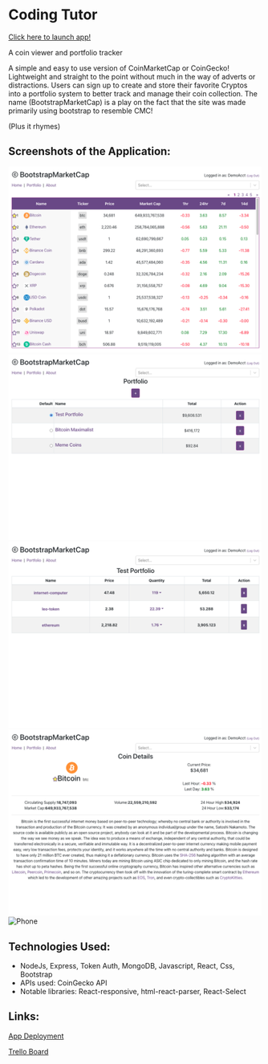 # Coding Tutor

[Click here to launch app!](https://bootstrapmarketcap.herokuapp.com/)

A coin viewer and portfolio tracker

A simple and easy to use version of CoinMarketCap or CoinGecko! Lightweight and straight to the point without much in the way of adverts or distractions. Users can sign up to create and store their favorite Cryptos into a portfolio system to better track and manage their coin collection. The name (BootstrapMarketCap) is a play on the fact that the site was made primarily using bootstrap to resemble CMC!

(Plus it rhymes)

## Screenshots of the Application:

![Index](src/images/1.png)
![Portfolio](src/images/2.png)
![PortfolioDetails](src/images/3.png)
![CoinDetails](src/images/4.png)
![Phone](src/images/phone.gif)


## Technologies Used:

- NodeJs, Express, Token Auth, MongoDB, Javascript, React, Css, Bootstrap
- APIs used: CoinGecko API
- Notable libraries: React-responsive, html-react-parser, React-Select

## Links:

[App Deployment](https://bootstrapmarketcap.herokuapp.com/)

[Trello Board](https://trello.com/b/OSK9KyTP/crypto-app-project2)

